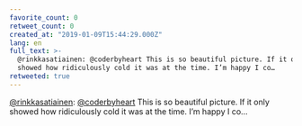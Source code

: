 ```yaml
---
favorite_count: 0
retweet_count: 0
created_at: "2019-01-09T15:44:29.000Z"
lang: en
full_text: >-
  @rinkkasatiainen: @coderbyheart This is so beautiful picture. If it only
  showed how ridiculously cold it was at the time. I’m happy I co…
retweeted: true
---
```


[@rinkkasatiainen](https://twitter.com/rinkkasatiainen):
[@coderbyheart](https://twitter.com/coderbyheart) This is so beautiful picture.
If it only showed how ridiculously cold it was at the time. I’m happy I co…
